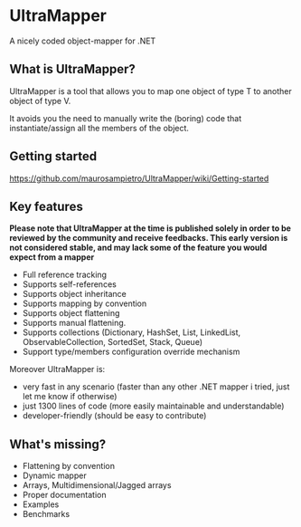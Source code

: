 # UltraMapper
A nicely coded object-mapper for .NET


What is UltraMapper?
--------------------------------

UltraMapper is a tool that allows you to map one object of type T to another object of type V.

It avoids you the need to manually write the (boring) code that instantiate/assign all the members of the object.


Getting started
--------------------------------

https://github.com/maurosampietro/UltraMapper/wiki/Getting-started


Key features
--------------------------------

**Please note that UltraMapper at the time is published solely in order to be reviewed by the community and receive feedbacks.
This early version is not considered stable, and may lack some of the feature you would expect from a mapper**

- Full reference tracking
- Supports self-references
- Supports object inheritance
- Supports mapping by convention
- Supports object flattening
- Supports manual flattening.
- Supports collections (Dictionary, HashSet, List, LinkedList, ObservableCollection, SortedSet, Stack, Queue)
- Support type/members configuration override mechanism

Moreover UltraMapper is:
- very fast in any scenario (faster than any other .NET mapper i tried, just let me know if otherwise)
- just 1300 lines of code (more easily maintainable and understandable)
- developer-friendly (should be easy to contribute)

What's missing?
--------------------------------

- Flattening by convention
- Dynamic mapper
- Arrays, Multidimensional/Jagged arrays
- Proper documentation
- Examples
- Benchmarks
